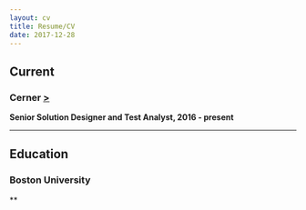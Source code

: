 ```yaml
---
layout: cv
title: Resume/CV
date: 2017-12-28
---
```

## Current

### Cerner [>](https://www.db.com/usa/)
**Senior Solution Designer and Test Analyst, 2016 - present**

---

## Education
### Boston University 
** 

